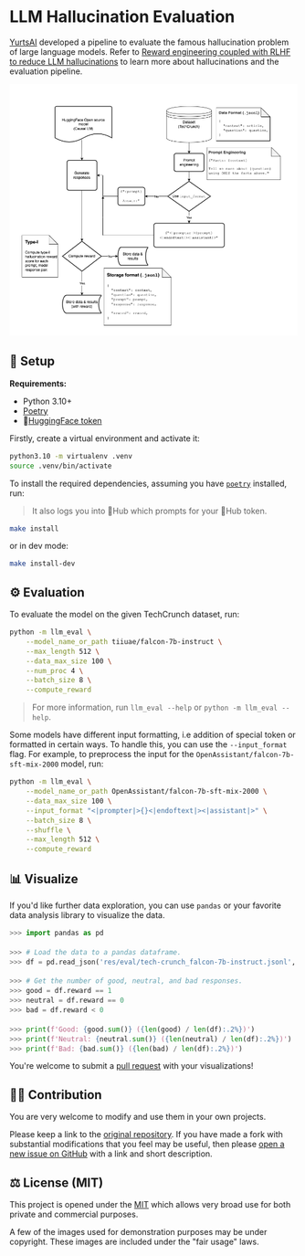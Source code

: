<!--
 Copyright (c) 2023 Yurts AI.

 This software is released under the MIT License.
 https://opensource.org/licenses/MIT
-->

# LLM Hallucination Evaluation

[YurtsAI][yurtsai] developed a pipeline to evaluate the famous hallucination
problem of large language models.
Refer to [Reward engineering coupled with RLHF to reduce LLM hallucinations][blog]
to learn more about hallucinations and the evaluation pipeline.

![Evaluation Pipeline][eval-pipeline]

## :wrench: Setup

**Requirements:**
- Python 3.10+
- [Poetry][`poetry`]
- :hugs:[HuggingFace token][hf-token]

Firstly, create a virtual environment and activate it:

```sh
python3.10 -m virtualenv .venv
source .venv/bin/activate
```

To install the required dependencies, assuming you have [`poetry`] installed, run:
> It also logs you into :hugs:Hub which prompts for your :hugs:Hub token.

```sh
make install
```

or in dev mode:

```sh
make install-dev
```

## :gear: Evaluation

To evaluate the model on the given TechCrunch dataset, run:

```sh
python -m llm_eval \
    --model_name_or_path tiiuae/falcon-7b-instruct \
    --max_length 512 \
    --data_max_size 100 \
    --num_proc 4 \
    --batch_size 8 \
    --compute_reward
```

> For more information, run `llm_eval --help` or `python -m llm_eval --help`.

Some models have different input formatting, i.e addition of special token or
formatted in certain ways. To handle this, you can use the `--input_format`
flag. For example, to preprocess the input for the
`OpenAssistant/falcon-7b-sft-mix-2000` model, run:

```sh
python -m llm_eval \
    --model_name_or_path OpenAssistant/falcon-7b-sft-mix-2000 \
    --data_max_size 100 \
    --input_format "<|prompter|>{}<|endoftext|><|assistant|>" \
    --batch_size 8 \
    --shuffle \
    --max_length 512 \
    --compute_reward
```

## :bar_chart: Visualize

If you'd like further data exploration, you can use `pandas` or your
favorite data analysis library to visualize the data.

```python
>>> import pandas as pd

>>> # Load the data to a pandas dataframe.
>>> df = pd.read_json('res/eval/tech-crunch_falcon-7b-instruct.jsonl', lines=True)

>>> # Get the number of good, neutral, and bad responses.
>>> good = df.reward == 1
>>> neutral = df.reward == 0
>>> bad = df.reward < 0

>>> print(f'Good: {good.sum()} ({len(good) / len(df):.2%})')
>>> print(f'Neutral: {neutral.sum()} ({len(neutral) / len(df):.2%})')
>>> print(f'Bad: {bad.sum()} ({len(bad) / len(df):.2%})')
```

You're welcome to submit a [pull request] with your visualizations!

## :technologist: Contribution

You are very welcome to modify and use them in your own projects.

Please keep a link to the [original repository]. If you have made a fork with
substantial modifications that you feel may be useful, then please [open a new
issue on GitHub][issues] with a link and short description.

## :balance_scale: License (MIT)

This project is opened under the [MIT][license] which allows very
broad use for both private and commercial purposes.

A few of the images used for demonstration purposes may be under copyright.
These images are included under the "fair usage" laws.

[`poetry`]: https://python-poetry.org/docs/
[tech-crunch]: https://techcrunch.com/
[yurtsai]: https://yurts.ai/
[blog]: https://yurts.ai/blog/
[hf-token]: https://huggingface.co/docs/hub/security-tokens/
[eval-pipeline]: ./res/images/eval-pipeline.png
[pull request]: https://github.com/YurtsAI/llm-hallucination-eval/pulls
[original repository]: https://github.com/YurtsAI/llm-hallucination-eval
[issues]: https://github.com/YurtsAI/llm-hallucination-eval/issues
[license]: ./LICENSE
